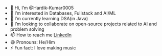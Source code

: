 - 👋 Hi, I’m @Hardik-Kumar0005
- 👀 I’m interested in Databases, Fullstack and AI/ML
- 🌱 I’m currently learning DSA(in Java)
- 💞️ I’m looking to collaborate on open-source projects related to AI and problem solving
- 📫 How to reach me [LinkedIn](https://www.linkedin.com/in/hardik-kumar-83016b331/)
- 😄 Pronouns: He/Him
- ⚡ Fun fact: I love making music

<!---
Hardik-Kumar0005/Hardik-Kumar0005 is a ✨ special ✨ repository because its `README.md` (this file) appears on your GitHub profile.
You can click the Preview link to take a look at your changes.
--->
